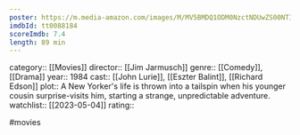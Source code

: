 ```yaml
---
poster: https://m.media-amazon.com/images/M/MV5BMDQ1ODM0NzctNDUwZS00NTI3LThjYWQtY2QyN2U5NDAyNDM3XkEyXkFqcGdeQXVyNTc1NTQxODI@._V1_SX300.jpg
imdbId: tt0088184
scoreImdb: 7.4
length: 89 min
---
```


category:: [[Movies]]
director:: [[Jim Jarmusch]]
genre:: [[Comedy]], [[Drama]]
year:: 1984
cast:: [[John Lurie]], [[Eszter Balint]], [[Richard Edson]]
plot:: A New Yorker's life is thrown into a tailspin when his younger cousin surprise-visits him, starting a strange, unpredictable adventure.
watchlist:: [[2023-05-04]]
rating::

#movies 

